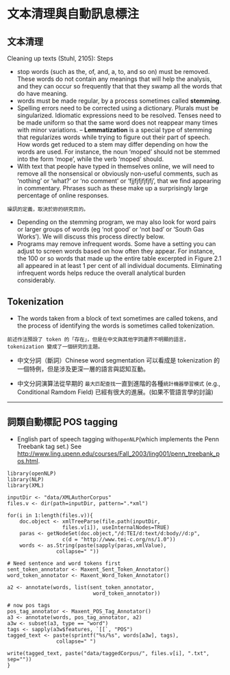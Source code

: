 # 文本清理與自動訊息標注



## 文本清理
Cleaning up texts (Stuhl, 2105): Steps


- stop words (such as the, of, and, a, to, and so on) must be removed. These words do not contain any meanings that will help the analysis, and they can occur so frequently that that they swamp all the words that do have meaning.
- words must be made regular, by a process sometimes called **stemming**.
- Spelling errors need to be corrected using a dictionary. Plurals must be singularized. Idiomatic expressions need to be resolved. Tenses need to be made uniform so that the same word does not reappear many times with minor variations.
– **Lemmatization** is a special type of stemming that regularizes words while trying to figure out their part of speech. How words get reduced to a stem may differ depending on how the words are used. For instance, the noun ‘moped’ should not be stemmed into the form ‘mope’, while the verb ‘moped’ should.
- With text that people have typed in themselves online, we will need to remove all the nonsensical or obviously non-useful comments, such as ‘nothing’ or ‘what?’ or ‘no comment’ or ‘fjjfjfjfjfjfj’, that we find appearing in commentary. Phrases such as these make up a surprisingly large percentage of online responses.

```
噪訊的定義，取決於妳的研究目的。
```

- Depending on the stemming program, we may also look for word pairs or larger groups of words (eg ‘not good’ or ‘not bad’ or ‘South Gas Works’). We will discuss this process directly below.
- Programs may remove infrequent words. Some have a setting you can adjust to screen words based on how often they appear. For instance, the 100 or so words that made up the entire table excerpted in Figure 2.1 all appeared in at least 1 per cent of all individual documents. Eliminating infrequent words helps reduce the overall analytical burden considerably.


## Tokenization

- The words taken from a block of text sometimes are called tokens, and the process of identifying the words is sometimes called tokenization.

```
前述作法預設了 token 的「存在」，但是在中文與其他字詞邊界不明顯的語言，tokenization 變成了一個研究的主題。
```
- 中文分詞（斷詞）Chinese word segmentation 可以看成是 tokenization 的一個特例，但是涉及更深一層的語言與認知互動。

- 中文分詞演算法從早期的 `最大匹配查找`一直到進階的各種`統計機器學習模式` (e.g., Conditional Ramdom Field) 已經有很大的進展。(如果不管語言學的討論)


---
## 詞類自動標記 POS tagging


- English part of speech tagging with`openNLP`(which implements the Penn Treebank tag set.) 
See <http://www.ling.upenn.edu/courses/Fall_2003/ling001/penn_treebank_pos.html>.



```{r}
library(openNLP)
library(NLP)
library(XML)

inputDir <- "data/XMLAuthorCorpus"
files.v <- dir(path=inputDir, pattern=".*xml")

for(i in 1:length(files.v)){
    doc.object <- xmlTreeParse(file.path(inputDir, 
                  files.v[i]), useInternalNodes=TRUE)
    paras <- getNodeSet(doc.object,"/d:TEI/d:text/d:body//d:p",
                  c(d = "http://www.tei-c.org/ns/1.0")) 
    words <- as.String(paste(sapply(paras,xmlValue),
                collapse=" ")) 
                
# Need sentence and word tokens first
sent_token_annotator <- Maxent_Sent_Token_Annotator() 
word_token_annotator <- Maxent_Word_Token_Annotator() 

a2 <- annotate(words, list(sent_token_annotator,
                            word_token_annotator))

# now pos tags
pos_tag_annotator <- Maxent_POS_Tag_Annotator()
a3 <- annotate(words, pos_tag_annotator, a2)
a3w <- subset(a3, type == "word")
tags <- sapply(a3w$features, `[[`, "POS")
tagged_text <- paste(sprintf("%s/%s", words[a3w], tags),
                collapse=" ") 

write(tagged_text, paste("data/taggedCorpus/", files.v[i], ".txt", sep=""))
}

```







